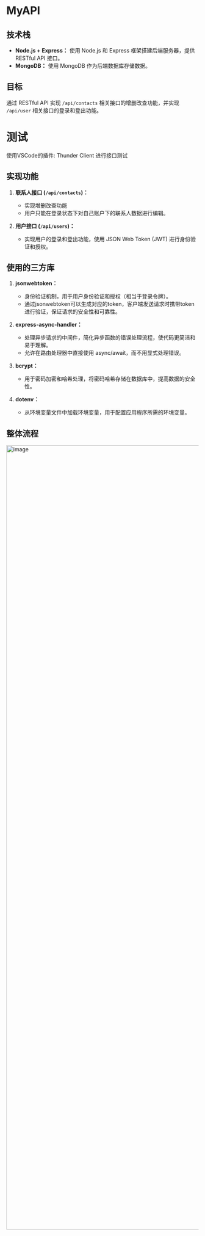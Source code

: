 
# MyAPI

## 技术栈

- **Node.js + Express：** 使用 Node.js 和 Express 框架搭建后端服务器，提供 RESTful API 接口。
- **MongoDB：** 使用 MongoDB 作为后端数据库存储数据。

## 目标

通过 RESTful API 实现 `/api/contacts` 相关接口的增删改查功能，并实现 `/api/user` 相关接口的登录和登出功能。

# 测试
使用VSCode的插件: Thunder Client 进行接口测试

## 实现功能

1. **联系人接口 (`/api/contacts`)：**
   - 实现增删改查功能
   - 用户只能在登录状态下对自己账户下的联系人数据进行编辑。

2. **用户接口 (`/api/users`)：**
   - 实现用户的登录和登出功能，使用 JSON Web Token (JWT) 进行身份验证和授权。

## 使用的三方库

1. **jsonwebtoken：**
   - 身份验证机制，用于用户身份验证和授权（相当于登录令牌）。
   - 通过jsonwebtoken可以生成对应的token，客户端发送请求时携带token进行验证，保证请求的安全性和可靠性。

2. **express-async-handler：**
   - 处理异步请求的中间件，简化异步函数的错误处理流程，使代码更简洁和易于理解。
   - 允许在路由处理器中直接使用 async/await，而不用显式处理错误。

3. **bcrypt：**
   - 用于密码加密和哈希处理，将密码哈希存储在数据库中，提高数据的安全性。

4. **dotenv：**
   - 从环境变量文件中加载环境变量，用于配置应用程序所需的环境变量。

## 整体流程
<img width="2055" alt="image" src="https://github.com/MyJoy1/myAPI/assets/91833139/e7b3f968-c0e0-48a1-a94b-ff9e87c30c93">
